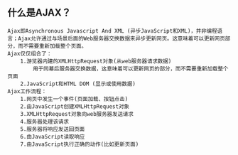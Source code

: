 ## 什么是AJAX？
    Ajax即Asynchronous Javascript And XML (异步JavaScript和XML)，并非编程语言；Ajax允许通过与场景后面的Web服务器交换数据来异步更新网页。这意味着可以更新网页部分，而不需要重新加载整个页面。
    Ajax仅仅组合了：
        1.游览器内建的XMLHttpRequest对象(从web服务器请求数据)
            用于同幕后服务器交换数据，这意味着可以更新网页的部分，而不需要重新加载整个页面
        2.JavaScript和HTML DOM (显示或使用数据)
    Ajax工作流程：
        1.网页中发生一个事件(页面加载、按钮点击)
        2.由JavaScript创建XMLHttpRequest对象
        3.XMLHttpRequest对象向web服务器发送请求
        4.服务器处理该请求
        5.服务器将响应发送回页面
        6.由JavaScript读取响应
        7.由JavaScript执行正确的动作(比如更新页面)
    

